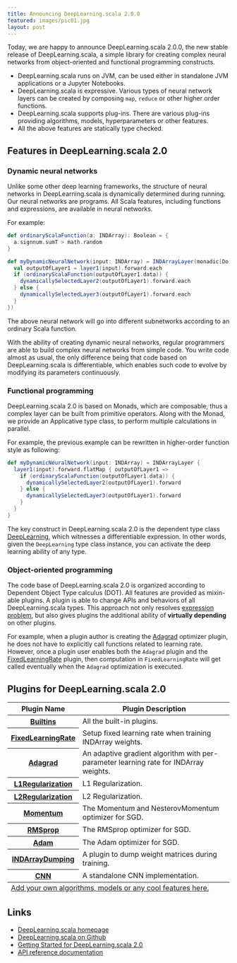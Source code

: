 ```yaml
---
title: Announcing DeepLearning.scala 2.0.0
featured: images/pic01.jpg
layout: post
---
```


Today, we are happy to announce DeepLearning.scala 2.0.0, the new stable release of DeepLearning.scala, a simple library for creating complex neural networks from object-oriented and functional programming constructs.

* DeepLearning.scala runs on JVM, can be used either in standalone JVM applications or a Jupyter Notebooks.
* DeepLearning.scala is expressive. Various types of neural network layers can be created by composing `map`, `reduce` or other higher order functions.
* DeepLearning.scala supports plug-ins. There are various plug-ins providing algorithms, models, hyperparameters or other features.
* All the above features are statically type checked.

## Features in DeepLearning.scala 2.0

### Dynamic neural networks

Unlike some other deep learning frameworks, the structure of neural networks in DeepLearning.scala is dynamically determined during running. Our neural networks are programs. All Scala features, including functions and expressions, are available in neural networks.

For example:

``` scala
def ordinaryScalaFunction(a: INDArray): Boolean = {
  a.signnum.sumT > math.random
}

def myDynamicNeuralNetwork(input: INDArray) = INDArrayLayer(monadic[Do] {
  val outputOfLayer1 = layer1(input).forward.each
  if (ordinaryScalaFunction(outputOfLayer1.data)) {
    dynamicallySelectedLayer2(outputOfLayer1).forward.each
  } else {
    dynamicallySelectedLayer3(outputOfLayer1).forward.each
  }
})
```

The above neural network will go into different subnetworks according to an ordinary Scala function.

With the ability of creating dynamic neural networks, regular programmers are able to build complex neural networks from simple code. You write code almost as usual, the only difference being that code based on DeepLearning.scala is differentiable, which enables such code to evolve by modifying its parameters continuously.

### Functional programming

DeepLearning.scala 2.0 is based on Monads, which are composable, thus a complex layer can be built from primitive operators. Along with the Monad, we provide an Applicative type class, to perform multiple calculations in parallel.

For example, the previous example can be rewritten in higher-order function style as following:

``` scala
def myDynamicNeuralNetwork(input: INDArray) = INDArrayLayer {
  layer1(input).forward.flatMap { outputOfLayer1 =>
    if (ordinaryScalaFunction(outputOfLayer1.data)) {
      dynamicallySelectedLayer2(outputOfLayer1).forward
    } else {
      dynamicallySelectedLayer3(outputOfLayer1).forward
    }
  }
}
```

The key construct in DeepLearning.scala 2.0 is the dependent type class [DeepLearning](https://javadoc.io/page/com.thoughtworks.deeplearning/deeplearning_2.11/latest/com/thoughtworks/deeplearning/DeepLearning.html), which witnesses a differentiable expression. In other words, given the `DeepLearning` type class instance, you can activate the deep learning ability of any type.

### Object-oriented programming

The code base of DeepLearning.scala 2.0 is organized according to Dependent Object Type calculus (DOT). All features are provided as mixin-able plugins. A plugin is able to change APIs and behaviors of all DeepLearning.scala types. This approach not only resolves [expression problem](https://en.wikipedia.org/wiki/Expression_problem), but also gives plugins the additional ability of **virtually depending** on other plugins.

For example, when a plugin author is creating the [Adagrad](https://gist.github.com/Atry/89ee1baa4c161b8ccc1b82cdd9c109fe#file-adagrad-sc) optimizer plugin, he does not have to explicitly call functions related to learning rate. However, once a plugin user enables both the `Adagrad` plugin and the [FixedLearningRate](https://gist.github.com/Atry/1fb0608c655e3233e68b27ba99515f16#file-readme-ipynb) plugin, then computation in `FixedLearningRate` will get called eventually when the `Adagrad` optimization is executed.

## Plugins for DeepLearning.scala 2.0


<table>
<thead>
<tr>
<th>
Plugin Name
</th>
<th>
Plugin Description
</th>
</tr>
</thead>
<tbody>
<tr>
<th>
<a href="https://www.javadoc.io/page/com.thoughtworks.deeplearning/plugins-builtins_2.11/latest/com/thoughtworks/deeplearning/plugins/Builtins.html">Builtins</a>
</th>
<td>
All the built-in plugins.
</td>
</tr>
<tr>
<th>
<a href="https://gist.github.com/Atry/1fb0608c655e3233e68b27ba99515f16#file-readme-ipynb">FixedLearningRate</a>
</th>
<td>
Setup fixed learning rate when training INDArray weights.
</td>
</tr>
<tr>
<th>
<a href="https://gist.github.com/Atry/89ee1baa4c161b8ccc1b82cdd9c109fe#file-adagrad-sc">Adagrad</a>
</th>
<td>
An adaptive gradient algorithm with per-parameter learning rate for INDArray weights.
</td>
</tr>
<tr>
<th>
<a href="https://gist.github.com/TerrorJack/8154015cc0ac5cfba8e351b642ef12b3#file-readme-ipynb">L1Regularization</a>
</th>
<td>
L1 Regularization.
</td>
</tr>
<tr>
<th>
<a href="https://gist.github.com/TerrorJack/a60ff752270c40a6485ee787837390aa#file-readme-ipynb">L2Regularization</a>
</th>
<td>
L2 Regularization.
</td>
</tr>
<tr>
<th>
<a href="https://gist.github.com/TerrorJack/08454c71448b626b013ddabd74d06adf#file-readme-ipynb">Momentum</a>
</th>
<td>
The Momentum and NesterovMomentum optimizer for SGD.
</td>
</tr>
<tr>
<th>
<a href="https://gist.github.com/TerrorJack/6b0640c76efc6788f13400ae91849e68#file-readme-ipynb">RMSprop</a>
</th>
<td>
The RMSprop optimizer for SGD.
</td>
</tr>
<tr>
<th>
<a href="https://gist.github.com/TerrorJack/4a4dd1929963a34bf20340022b0f03d3#file-readme-ipynb">Adam</a>
</th>
<td>
The Adam optimizer for SGD.
</td>
</tr>
<tr>
<th>
<a href="https://gist.github.com/TerrorJack/a7af811a0ee592d41ab57f2c5d49f08b#file-readme-ipynb">INDArrayDumping</a>
</th>
<td>
A plugin to dump weight matrices during training.
</td>
</tr>
<tr>
<th>
<a href="https://gist.github.com/TerrorJack/cdd9cc5adc82fc86abf8b4c72cd26e76#file-readme-ipynb">CNN</a>
</th>
<td>
A standalone CNN implementation.
</td>
</tr>
</tbody>
<tfoot>
<tr>
<td colspan="2"><a href="http://deeplearning.thoughtworks.school/get-involved">Add your own algorithms, models or any cool features here.</a></td>
</tr>
</tfoot>
</table>

## Links

* [DeepLearning.scala homepage](http://deeplearning.thoughtworks.school/)
* [DeepLearning.scala on Github](https://github.com/ThoughtWorksInc/DeepLearning.scala/)
* [Getting Started for DeepLearning.scala 2.0](http://deeplearning.thoughtworks.school/demo/GettingStarted.html)
* [API reference documentation](https://javadoc.io/page/com.thoughtworks.deeplearning/deeplearning_2.11/latest/com/thoughtworks/deeplearning/package.html)
